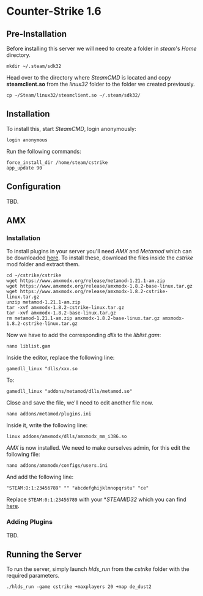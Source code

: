 # Counter-Strike 1.6

## Pre-Installation

Before installing this server we will need to create a folder in *steam*'s *Home* directory.

    mkdir ~/.steam/sdk32

Head over to the directory where *SteamCMD* is located and copy **steamclient.so** from the *linux32* folder to the folder we created previously.

    cp ~/Steam/linux32/steamclient.so ~/.steam/sdk32/

## Installation

To install this, start *SteamCMD*, login anonymously:

    login anonymous

Run the following commands:

    force_install_dir /home/steam/cstrike
    app_update 90

## Configuration

TBD.

## AMX

### Installation

To install plugins in your server you'll need *AMX* and *Metamod* which can be downloaded [here](https://www.amxmodx.org/downloads.php). To install these, download the files inside the *cstrike* mod folder and extract them.

    cd ~/cstrike/cstrike
    wget https://www.amxmodx.org/release/metamod-1.21.1-am.zip
    wget https://www.amxmodx.org/release/amxmodx-1.8.2-base-linux.tar.gz
    wget https://www.amxmodx.org/release/amxmodx-1.8.2-cstrike-linux.tar.gz
    unzip metamod-1.21.1-am.zip
    tar -xvf amxmodx-1.8.2-cstrike-linux.tar.gz
    tar -xvf amxmodx-1.8.2-base-linux.tar.gz
    rm metamod-1.21.1-am.zip amxmodx-1.8.2-base-linux.tar.gz amxmodx-1.8.2-cstrike-linux.tar.gz

Now we have to add the corresponding *dlls* to the *liblist.gam*:

    nano liblist.gam

Inside the editor, replace the following line:

    gamedll_linux "dlls/xxx.so

To:

    gamedll_linux "addons/metamod/dlls/metamod.so"

Close and save the file, we'll need to edit another file now.

    nano addons/metamod/plugins.ini

Inside it, write the following line:

    linux addons/amxmodx/dlls/amxmodx_mm_i386.so

*AMX* is now installed. We need to make ourselves admin, for this edit the following file:

    nano addons/amxmodx/configs/users.ini

And add the following line:

    "STEAM:O:1:23456789" "" "abcdefghijklmnopqrstu" "ce"

Replace `STEAM:0:1:23456789` with your **STEAMID32* which you can find [here](https://steamidfinder.com/).

### Adding Plugins

TBD.

## Running the Server

To run the server, simply launch *hlds_run* from the *cstrike* folder with the required parameters.

    ./hlds_run -game cstrike +maxplayers 20 +map de_dust2
